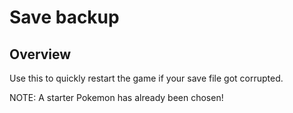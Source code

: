 # Save backup

## Overview
Use this to quickly restart the game if your save file got corrupted.

NOTE: A starter Pokemon has already been chosen! 